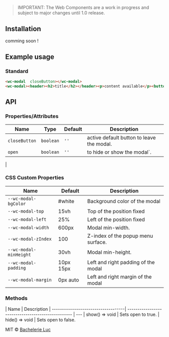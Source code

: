 ## <wc-modal>
> IMPORTANT: The Web Components are a work in progress and subject to major changes until 1.0 release.

## Installation
comming soon !

## Example usage
### Standard

```html
<wc-modal  closeButton></wc-modal>
<wc-modal><header><h2>title</h2></header><p>content available</p><button>close</button></wc-modal>
```
## API

### Properties/Attributes
| Name | Type | Default | Description
| ---- | ---- | ------- | -----------
| `closeButton` | `boolean` | `''` | active default button to leave the modal.
| `open` | `boolean` | `''` | to hide or show the modal`.
|

### CSS Custom Properties

| Name | Default | Description
| ------------------------------------- | -------------------------------------------------- | ---
| `--wc-modal-bgColor`           |  #white                  | Background color of the modal
| `--wc-modal-top`               | 15vh                     | Top of the position fixed
| `--wc-modal-left`              | 25%                      | Left of the position fixed
| `--wc-modal-width`             | 600px                    | Modal min-width.
| `--wc-modal-zIndex`            | 100                      | Z-index of the popup menu surface.
| `--wc-modal-minHeight`         | 30vh                     | Modal min-height.
| `--wc-modal-padding`           | 10px 15px                | Left and right padding of the modal
| `--wc-modal-margin`            |  0px auto                | Left and right margin of the modal

### Methods

| Name  | Description
| ------------------------------------| -------------------------------------------------- | ---
| show() => void                      | Sets open to true.
| hide()  => void                     | Sets open to false.


MIT © [Bachelerie Luc]()